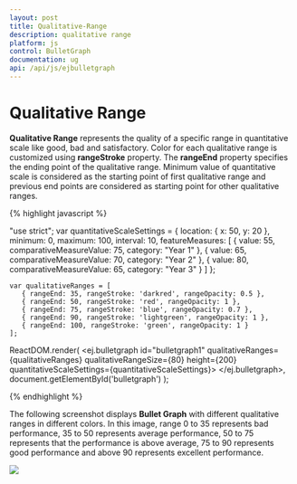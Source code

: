 ```yaml
---
layout: post
title: Qualitative-Range
description: qualitative range
platform: js
control: BulletGraph	
documentation: ug
api: /api/js/ejbulletgraph
---
```


# Qualitative Range

**Qualitative Range** represents the quality of a specific range in quantitative scale like good, bad and satisfactory. Color for each qualitative range is customized using **rangeStroke** property. The **rangeEnd** property specifies the ending point of the qualitative range. Minimum value of quantitative scale is considered as the starting point of first qualitative range and previous end points are considered as starting point for other qualitative ranges.

{% highlight javascript %}

"use strict";
  var quantitativeScaleSettings = {
        location: { x: 50, y: 20 },
        minimum: 0,
        maximum: 100,
        interval: 10,
        featureMeasures: [
            { value: 55, comparativeMeasureValue: 75, category: "Year 1" },
            { value: 65, comparativeMeasureValue: 70, category: "Year 2" },
            { value: 80, comparativeMeasureValue: 65, category: "Year 3" }
        ]
    };

    var qualitativeRanges = [
       { rangeEnd: 35, rangeStroke: 'darkred', rangeOpacity: 0.5 },
       { rangeEnd: 50, rangeStroke: 'red', rangeOpacity: 1 },
       { rangeEnd: 75, rangeStroke: 'blue', rangeOpacity: 0.7 },
       { rangeEnd: 90, rangeStroke: 'lightgreen', rangeOpacity: 1 },
       { rangeEnd: 100, rangeStroke: 'green', rangeOpacity: 1 }
    ];
ReactDOM.render(
            <ej.bulletgraph id="bulletgraph1"
                 qualitativeRanges={qualitativeRanges}
                 qualitativeRangeSize={80}
                 height={200}
                 quantitativeScaleSettings={quantitativeScaleSettings}>
            </ej.bulletgraph>,
            document.getElementById('bulletgraph')
            );


{% endhighlight %}



The following screenshot displays **Bullet Graph** with different qualitative ranges in different colors. In this image, range 0 to 35 represents bad performance, 35 to 50 represents average performance, 50 to 75 represents that the performance is above average, 75 to 90 represents good performance and above 90 represents excellent performance.

![](/js/BulletGraph/Qualitative-Range_images/Qualitative-Range_img1.png) 

